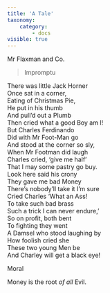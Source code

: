 ```yaml
---
title: 'A Tale'
taxonomy:
    category:
        - docs
visible: true
---
```


<div class="author">Mr Flaxman and Co.</div>

> Impromptu  
  
There was little Jack Horner  
Once sat in a corner,  
Eating of Christmas Pie,  
He put in his thumb  
And pull’d out a Plumb  
Then cried what a good Boy am I!  
But Charles Ferdinando  
Did with Mr Foot-Man go  
And stood at the corner so sly,  
When Mr Footman did laugh  
Charles cried, ‘give me half’  
That I may some pastry go buy.  
Look here said his crony  
They gave me bad Money  
There’s nobody’ll take it I’m sure  
Cried Charles ‘What an Ass!  
To take such bad brass  
Such a trick I can never endure,’  
So on profit, both bent  
To fighting they went  
A Damsel who stood laughing by  
How foolish cried she  
These two young Men be  
And Charley will get a black eye!  
  
Moral  
  
Money is the root _of all_ Evil.
